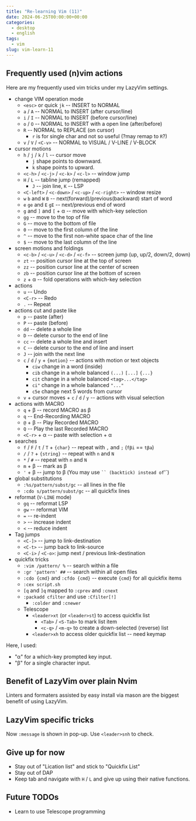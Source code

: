 ```yaml
---
title: "Re-learning Vim (11)"
date: 2024-06-25T00:00:00+00:00
categories:
  - desktop
  - english
tags:
  - vim
slug: vim-learn-11
---
```


## Frequently used (n)vim actions

Here are my frequently used vim tricks under my LazyVim settings.

* change VIM operation mode
  * `<esc>` or quick `jk` -- INSERT to NORMAL
  * `a` / `A` -- NORMAL to INSERT (after cursor/line)
  * `i` / `I` -- NORMAL to INSERT (before cursor/line)
  * `o` / `O` -- NORMAL to INSERT with a open line (after/before)
  * `R` -- NORMAL to REPLACE (on cursor)
    * `r` is for single char and not so useful (?may remap to `R`?)
  * `v` / `V` / `<C-v>` -- NORMAL to VISUAL / V-LINE / V-BLOCK
* cursor motions
  * `h` / `j` / `k` / `l` -- cursor move
    * `j` shape points to downward.
    * `k` shape points to upward.
  * `<c-h>` / `<c-j>` / `<c-k>` / `<c-l>` -- window jump
  * `H` / `L` -- tabline jump  (remapped)
    * `J` -- join line,  `K` -- LSP
  * `<C-left>` / `<c-down>` / `<c-up>` / `<c-right>` -- window resize
  * `w` `b` and `W` `B` -- next(forward)/previous(backward) start of word
  * `e` `ge` and `E` `gE` -- next/previous end of word
  * `g` and `]` and `[` + α -- move with which-key selection
  * `gg` -- move to the top of file
  * `G` -- move to the bottom of file
  * `0` -- move to the first column of the line
  * `^` -- move to the first non-white space char of the line
  * `$` -- move to the last column of the line
* screen motions and foldings
  * `<c-b>` / `<c-u>` / `<c-d>` / `<c-f>` -- screen jump (up, up/2, down/2, down)
  * `zt` -- position cursor line at the top of screen
  * `zz` -- position cursor line at the center of screen
  * `zb` -- position cursor line at the bottom of screen
  * `z` + α -- fold operations with which-key selection
* actions
  * `u` -- Undo
  * `<C-r>` -- Redo
  * `.` -- Repeat
* actions cut and paste like
  * `p` -- paste (after)
  * `P` -- paste (before)
  * `dd` -- delete a whole line
  * `D` -- delete cursor to the end of line
  * `cc` -- delete a whole line and insert
  * `C` -- delete cursor to the end of line and insert
  * `J` -- join with the next line
  * `c` / `d` / `y` + `{motion}` -- actions with motion or text objects
    * `ciw` change in a word (inside)
    * `cib` change in a whole balanced `(...)` `[...]` `{...}`
    * `cit` change in a whole balanced `<tag>...</tag>`
    * `ci"` change in a whole balanced `"..."`
    * `c5e` change next 5 words from cursor
  * `v` + cursor moves + `c` / `d` / `y` -- actions with visual selection
* actions with MACRO
  * `q` + β -- record MACRO as β
  * `q` -- End-Recording MACRO
  * `@` + β -- Play Recorded MACRO
  * `Q` -- Play the last Recorded MACRO
  * `<C-r>` + α -- paste with selection + α
* searches
  * `f` / `F` / `t` / `T` + `{char}` -- repeat with `,` and `;` (`fβi` == `tβa`)
  * `/` / `?` + `{string}` -- repeat with `n` and `N`
  * `*` / `#` -- repeat with `n` and `N`
  * `m` + β -- mark as β
  * `'` + β -- jump to β (You may use ` `` (backtick) instead of `'`)
* global substitutions
  * `:%s/pattern/subst/gc` -- all lines in the file
  * `:cdo s/pattern/subst/gc` -- all quickfix lines
* reformat (`V-LINE` mode)
  * `gq` -- reformat LSP
  * `gw` -- reformat VIM
  * `=` -- re-indent
  * `>` -- increase indent
  * `<` -- reduce indent
* Tag jumps
  * `<C-]>` -- jump to link-destination
  * `<C-t>` -- jump back to link-source
  * `<C-i>` / `<C-o>`: jump next / previous link-destination
* quickfix tricks
  * `:vim /pattern/ %` -- search within a file
  * `:gr 'pattern' ##` -- search within all open files
  * `:cdo {cmd}` and `:cfdo {cmd}` -- execute `{cmd}` for all quickfix items
  * `:cex script.sh`
  * `[q` and `]q` mapped to `:cprev` and `:cnext`
  * `:packadd cfilter` and use `:Cfilter[!]`
    * `:colder` and `:cnewer`
  * Telescope
    * `<leader>xt` (or `<leader>st`) to access quickfix list
      * `<Tab>` / `<S-Tab>` to mark list item
      * `<c-q>` / `<m-q>` to create a down-selected (reverse) list
    * `<leader>xh` to access older quickfix list -- need keymap

Here, I used:

* "α" for a which-key prompted key input.
* "β" for a single character input.

## Benefit of LazyVim over plain Nvim

Linters and formaters assisted by easy install via mason are the biggest benefit of using LazyVim.

## LazyVim specific tricks

Now `:message` is shown in pop-up.  Use `<leader>snh` to check.

## Give up for now

* Stay out of "Lication list" and stick to "Quickfix List"
* Stay out of DAP
* Keep tab and navigate with `H` / `L` and give up using their native functions.

## Future TODOs

* Learn to use Telescope programming

<!--
REDIRECT:

https://github.com/sbulav/nredir.nvim

```
-- save, might need to restore later
real_stdout = io.stdout

file = io.open ('stdout.log', 'w')
io.stdout = file

.... -- call external API

-- restore
io.stdout = real_stdout
```

or to file

```
:help redir
:redir >name_of_registers_file
:registers
:redir END
:r name_of_registers_file
:help redir
```

```
:redir @a
:set all
:redir END
```

-->
